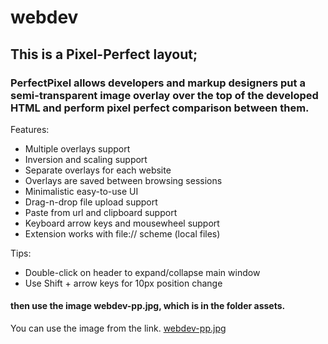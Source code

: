 # webdev
## This is a Pixel-Perfect layout;

### PerfectPixel allows developers and markup designers put a semi-transparent image overlay over the top of the developed HTML and perform pixel perfect comparison between them.

Features:
* Multiple overlays support
* Inversion and scaling support
* Separate overlays for each website
* Overlays are saved between browsing sessions
* Minimalistic easy-to-use UI
* Drag-n-drop file upload support
* Paste from url and clipboard support
* Keyboard arrow keys and mousewheel support
* Extension works with file:// scheme (local files)

Tips:
* Double-click on header to expand/collapse main window
* Use Shift + arrow keys for 10px position change

#### then use the image webdev-pp.jpg, which is in the folder assets. 
You can use the image from the link. [webdev-pp.jpg](https://raw.githubusercontent.com/rolling-scopes-school/tasks/master/tasks/markups/level-1/webdev/webdev-latest-version.jpg)

